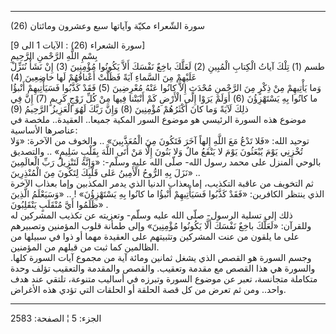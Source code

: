 ------------------------------------------------------------------------

(26) سورة الشّعراء مكيّة وآياتها سبع وعشرون ومائتان  
  
\[سورة الشعراء (26) : الآيات 1 الى 9\]  
بِسْمِ اللَّهِ الرَّحْمنِ الرَّحِيمِ  
طسم (1) تِلْكَ آياتُ الْكِتابِ الْمُبِينِ (2) لَعَلَّكَ باخِعٌ نَفْسَكَ أَلاَّ يَكُونُوا مُؤْمِنِينَ (3)
إِنْ نَشَأْ نُنَزِّلْ عَلَيْهِمْ مِنَ السَّماءِ آيَةً فَظَلَّتْ أَعْناقُهُمْ لَها خاضِعِينَ (4)  
وَما يَأْتِيهِمْ مِنْ ذِكْرٍ مِنَ الرَّحْمنِ مُحْدَثٍ إِلاَّ كانُوا عَنْهُ مُعْرِضِينَ (5) فَقَدْ كَذَّبُوا
فَسَيَأْتِيهِمْ أَنْبؤُا ما كانُوا بِهِ يَسْتَهْزِؤُنَ (6) أَوَلَمْ يَرَوْا إِلَى الْأَرْضِ كَمْ أَنْبَتْنا
فِيها مِنْ كُلِّ زَوْجٍ كَرِيمٍ (7) إِنَّ فِي ذلِكَ لَآيَةً وَما كانَ أَكْثَرُهُمْ مُؤْمِنِينَ (8) وَإِنَّ رَبَّكَ
لَهُوَ الْعَزِيزُ الرَّحِيمُ (9)  
موضوع هذه السورة الرئيسي هو موضوع السور المكية جميعا.. العقيدة.. ملخصة
في عناصرها الأساسية:  
توحيد الله: «فَلا تَدْعُ مَعَ اللَّهِ إِلهاً آخَرَ فَتَكُونَ مِنَ الْمُعَذَّبِينَ» .. والخوف من
الآخرة: «وَلا تُخْزِنِي يَوْمَ يُبْعَثُونَ يَوْمَ لا يَنْفَعُ مالٌ وَلا بَنُونَ إِلَّا مَنْ أَتَى اللَّهَ
بِقَلْبٍ سَلِيمٍ» .. والتصديق بالوحي المنزل على محمد رسول الله- صلّى الله عليه
وسلّم-: «وَإِنَّهُ لَتَنْزِيلُ رَبِّ الْعالَمِينَ نَزَلَ بِهِ الرُّوحُ الْأَمِينُ عَلى قَلْبِكَ لِتَكُونَ مِنَ
الْمُنْذِرِينَ» ..  
ثم التخويف من عاقبة التكذيب، إما بعذاب الدنيا الذي يدمر المكذبين وإما
بعذاب الآخرة الذي ينتظر الكافرين: «فَقَدْ كَذَّبُوا فَسَيَأْتِيهِمْ أَنْبؤُا ما كانُوا بِهِ
يَسْتَهْزِؤُنَ» ! .. «وَسَيَعْلَمُ الَّذِينَ ظَلَمُوا أَيَّ مُنْقَلَبٍ يَنْقَلِبُونَ» .  
ذلك إلى تسلية الرسول- صلّى الله عليه وسلّم- وتعزيته عن تكذيب المشركين له
وللقرآن: «لَعَلَّكَ باخِعٌ نَفْسَكَ أَلَّا يَكُونُوا مُؤْمِنِينَ» وإلى طمأنة قلوب المؤمنين
وتصبيرهم على ما يلقون من عنت المشركين وتثبيتهم على العقيدة مهما أو ذوا
في سبيلها من الظالمين كما ثبت من قبلهم من المؤمنين.  
وجسم السورة هو القصص الذي يشغل ثمانين ومائة آية من مجموع آيات السورة
كلها. والسورة هي هذا القصص مع مقدمة وتعقيب. والقصص والمقدمة والتعقيب
تؤلف وحدة متكاملة متجانسة، تعبر عن موضوع السورة وتبرزه في أساليب متنوعة،
تلتقي عند هدف واحد.. ومن ثم تعرض من كل قصة الحلقة أو الحلقات التي تؤدي
هذه الأغراض.

------------------------------------------------------------------------

الجزء: 5 ¦ الصفحة: 2583
